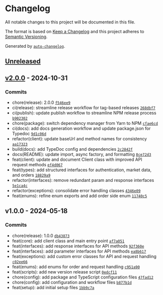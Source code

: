 # Changelog

All notable changes to this project will be documented in this file.

The format is based on [Keep a Changelog](https://keepachangelog.com/en/1.0.0/)
and this project adheres to [Semantic Versioning](https://semver.org/spec/v2.0.0.html).

Generated by [`auto-changelog`](https://github.com/CookPete/auto-changelog).

## [Unreleased](https://github.com/amiwrpremium/ts-bitpin/compare/v2.0.0...HEAD)

## [v2.0.0](https://github.com/amiwrpremium/ts-bitpin/compare/v1.0.0...v2.0.0) - 2024-10-31

### Commits

- chore(release): 2.0.0 [`f546ee9`](https://github.com/amiwrpremium/ts-bitpin/commit/f546ee914656bf2b8fb32207e16207ef95d94c6b)
- ci(release): streamline release workflow for tag-based releases [`268dbf7`](https://github.com/amiwrpremium/ts-bitpin/commit/268dbf79ce1c46dc45278d346641db22219b5729)
- ci(publish): update publish workflow to streamline NPM release process [`b902302`](https://github.com/amiwrpremium/ts-bitpin/commit/b9023020fb381c84970e534ad1b53e541b0b4170)
- chore(package): switch dependency manager from Yarn to NPM [`cfae6cd`](https://github.com/amiwrpremium/ts-bitpin/commit/cfae6cda0dd42d790fdce9f3ee88c656df561ef2)
- ci(docs): add docs generation workflow and update package.json for Typedoc [`9d1c06d`](https://github.com/amiwrpremium/ts-bitpin/commit/9d1c06d5226050c9c87340d77ea3dfb362d65fc7)
- refactor(client): update baseUrl and method names for consistency [`aa17323`](https://github.com/amiwrpremium/ts-bitpin/commit/aa173231f338a5e3a28b258d2c427e999d3a596d)
- build(docs): add TypeDoc config and dependencies [`2c2842f`](https://github.com/amiwrpremium/ts-bitpin/commit/2c2842f871049a75af5bf501978fbc7af84a0b80)
- docs(README): update import, async factory, and formatting [`8ce72d3`](https://github.com/amiwrpremium/ts-bitpin/commit/8ce72d3f3302280501abc9f24ae11193f2438475)
- feat(client): update and document Client class with improved API request methods [`ef4d067`](https://github.com/amiwrpremium/ts-bitpin/commit/ef4d06726dab49dff81f3f53c92db67d4577ca65)
- feat(types): add structured interfaces for authentication, market data, and orders [`18829a9`](https://github.com/amiwrpremium/ts-bitpin/commit/18829a9dc03f9f578db2ffdebb8fa53a86a7abd6)
- refactor(interfaces): remove redundant param and response interfaces [`5e1ca4c`](https://github.com/amiwrpremium/ts-bitpin/commit/5e1ca4caac670ca803ebdc1f4bfbb5ce4ad30a19)
- refactor(exceptions): consolidate error handling classes [`4346e09`](https://github.com/amiwrpremium/ts-bitpin/commit/4346e0910dd0a4a5872b69e71a582b6106628ca0)
- feat(enums): refine enum exports and add order side enum [`11740c5`](https://github.com/amiwrpremium/ts-bitpin/commit/11740c5eaeaf3c5d285bb315fcaa862a4e07f1ca)

## v1.0.0 - 2024-05-18

### Commits

- chore(release): 1.0.0 [`db43873`](https://github.com/amiwrpremium/ts-bitpin/commit/db43873226555188f3656d4650210903961ededf)
- feat(core): add client class and main entry point [`af7a051`](https://github.com/amiwrpremium/ts-bitpin/commit/af7a051e75c9f20dc8444a24305c15098470c810)
- feat(interfaces): add response interfaces for API methods [`92f360e`](https://github.com/amiwrpremium/ts-bitpin/commit/92f360ecef9f154b164d756133a93de000412896)
- feat(interfaces): add parameter interfaces for API methods [`ea8b617`](https://github.com/amiwrpremium/ts-bitpin/commit/ea8b617ceedf4a28a623e5cb1d82020edf845cb4)
- feat(exceptions): add custom error classes for API and request handling [`c02ee66`](https://github.com/amiwrpremium/ts-bitpin/commit/c02ee66295ed0eed53403ee2ca9826e3d37f4405)
- feat(enums): add enums for order and request handling [`c951a90`](https://github.com/amiwrpremium/ts-bitpin/commit/c951a9089040492174577ce4751545b5c4050ac4)
- feat(scripts): add new version release script [`0edcf11`](https://github.com/amiwrpremium/ts-bitpin/commit/0edcf11a00ddfab3106fac024c18238766108801)
- chore(config): add package and TypeScript configuration files [`47fad12`](https://github.com/amiwrpremium/ts-bitpin/commit/47fad12a8586136d146ee668d04f2b3a45fb8a00)
- chore(config): add configuration and workflow files [`b877b1d`](https://github.com/amiwrpremium/ts-bitpin/commit/b877b1d99f3d4bf5180b746751f5922dcd71e5b1)
- feat(setup): add initial setup files [`1bb9c7a`](https://github.com/amiwrpremium/ts-bitpin/commit/1bb9c7ac03d4f1c59f292559dd49c0c9fbbd0f41)
